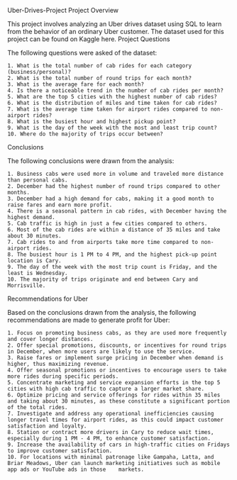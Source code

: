 Uber-Drives-Project
Project Overview

This project involves analyzing an Uber drives dataset using SQL to learn from the behavior of an ordinary Uber customer. The dataset used for this project can be found on Kaggle here.
Project Questions

The following questions were asked of the dataset:

    1. What is the total number of cab rides for each category (business/personal)?
    2. What is the total number of round trips for each month?
    3. What is the average fare for each month?
    4. Is there a noticeable trend in the number of cab rides per month?
    5. What are the top 5 cities with the highest number of cab rides?
    6. What is the distribution of miles and time taken for cab rides?
    7. What is the average time taken for airport rides compared to non-airport rides?
    8. What is the busiest hour and highest pickup point?
    9. What is the day of the week with the most and least trip count?
    10. Where do the majority of trips occur between?

Conclusions

The following conclusions were drawn from the analysis:

    1. Business cabs were used more in volume and traveled more distance than personal cabs.
    2. December had the highest number of round trips compared to other months.
    3. December had a high demand for cabs, making it a good month to raise fares and earn more profit.
    4. There is a seasonal pattern in cab rides, with December having the highest demand.
    5. Cab traffic is high in just a few cities compared to others.
    6. Most of the cab rides are within a distance of 35 miles and take about 30 minutes.
    7. Cab rides to and from airports take more time compared to non-airport rides.
    8. The busiest hour is 1 PM to 4 PM, and the highest pick-up point location is Cary.
    9. The day of the week with the most trip count is Friday, and the least is Wednesday.
    10. The majority of trips originate and end between Cary and Morrisville.

Recommendations for Uber

Based on the conclusions drawn from the analysis, the following recommendations are made to generate profit for Uber:

    1. Focus on promoting business cabs, as they are used more frequently and cover longer distances.
    2. Offer special promotions, discounts, or incentives for round trips in December, when more users are likely to use the service.
    3. Raise fares or implement surge pricing in December when demand is higher, thus maximizing revenue.
    4. Offer seasonal promotions or incentives to encourage users to take more rides during specific periods.
    5. Concentrate marketing and service expansion efforts in the top 5 cities with high cab traffic to capture a larger market share.
    6. Optimize pricing and service offerings for rides within 35 miles and taking about 30 minutes, as these constitute a significant portion of the total rides.
    7. Investigate and address any operational inefficiencies causing longer travel times for airport rides, as this could impact customer satisfaction and loyalty.
    8. Station or contract more drivers in Cary to reduce wait times, especially during 1 PM - 4 PM, to enhance customer satisfaction.
    9. Increase the availability of cars in high-traffic cities on Fridays to improve customer satisfaction.
    10. For locations with minimal patronage like Gampaha, Latta, and Briar Meadows, Uber can launch marketing initiatives such as mobile app ads or YouTube ads in those    markets.
